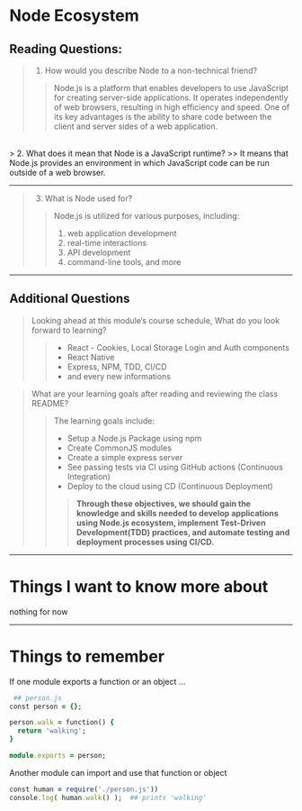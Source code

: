 # Node Ecosystem

## Reading Questions:

> 1. How would you describe Node to a non-technical friend?
>> Node.js is a platform that enables developers to use JavaScript for creating server-side applications. It operates independently of web browsers, resulting in high efficiency and speed. One of its key advantages is the ability to share code between the client and server sides of a web application.

<br/>
> 2. What does it mean that Node is a JavaScript runtime?
 >> It means that Node.js provides an environment in which JavaScript code can be run outside of a web browser.

----------------------------
 > 3. What is Node used for?
>> Node.js is utilized for various purposes, including:
>> 1. web application development
>> 2. real-time interactions
>> 3. API development
>> 4. command-line tools, and more
------------




## Additional Questions
> Looking ahead at this module’s course schedule, What do you look forward to learning?
>> * React - Cookies, Local Storage Login and Auth components
>> * React Native
>> *  Express, NPM, TDD, CI/CD
>> * and every new informations

> What are your learning goals after reading and reviewing the class README?
>> The learning goals include:
>> * Setup a Node.js Package using npm
>> * Create CommonJS modules
>> * Create a simple express server
>> * See passing tests via CI using GitHub actions (Continuous Integration)
>> * Deploy to the cloud using CD (Continuous Deployment)
>>> **Through these objectives, we should gain the knowledge and skills needed to develop applications using Node.js ecosystem, implement Test-Driven Development(TDD) practices, and automate testing and deployment processes using CI/CD.**

------------

# Things I want to know more about
nothing for now 

------------------
# Things to remember 

If one module exports a function or an object …

```ruby
 ## person.js
const person = {};

person.walk = function() {
  return 'walking';
}

module.exports = person;
```

Another module can import and use that function or object
 ```ruby
const human = require('./person.js'))
console.log( human.walk() );  ## prints 'walking'
```
